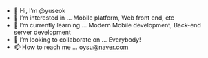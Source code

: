 - 👋 Hi, I’m @yuseok
- 👀 I’m interested in ... Mobile platform, Web front end, etc
- 🌱 I’m currently learning ... Modern Mobile development, Back-end server development
- 💞️ I’m looking to collaborate on ... Everybody!
- 📫 How to reach me ... oysu@naver.com

<!---
yuseok/yuseok is a ✨ special ✨ repository because its `README.md` (this file) appears on your GitHub profile.
You can click the Preview link to take a look at your changes.
--->

